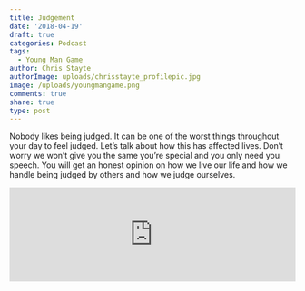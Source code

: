 ```yaml
---
title: Judgement
date: '2018-04-19'
draft: true
categories: Podcast
tags:
  - Young Man Game
author: Chris Stayte
authorImage: uploads/chrisstayte_profilepic.jpg
image: /uploads/youngmangame.png
comments: true
share: true
type: post
---
```

Nobody likes being judged. It can be one of the worst things throughout your day to feel judged. Let’s talk about how this has affected lives. Don’t worry we won’t give you the same you’re special and you only need you speech. You will get an honest opinion on how we live our life and how we handle being judged by others and how we judge ourselves.







<iframe width="100%" height="166" scrolling="no" frameborder="no" src="https://w.soundcloud.com/player/?url=https%3A//api.soundcloud.com/tracks/430017618&amp;color=ff5500"></iframe>
